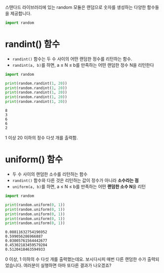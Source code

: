 스탠다드 라이브러리에 있는 random 모듈은 랜덤으로 숫자를 생성하는 다양한 함수들을 제공합니다.


```python
import random
```

# randint() 함수

- `randint()` 함수는 두 수 사이의 어떤 랜덤한 정수를 리턴하는 함수. 
- `randint(a, b)`를 하면, a ≤ N ≤ b를 만족하는 어떤 랜덤한 정수 N을 리턴한다


```python
import random

print(random.randint(1, 20))
print(random.randint(1, 20))
print(random.randint(1, 20))
print(random.randint(1, 20))
print(random.randint(1, 20))
```
```text
8
3
6
6
2
```

1 이상 20 이하의 정수 다섯 개를 출력함.

# uniform() 함수
- 두 수 사이의 랜덤한 소수를 리턴하는 함수
- `randint()` 함수와 다른 것은 리턴하는 값이 정수가 아니라 **소수라는 점**
- `uniform(a, b)`를 하면, a ≤ N ≤ b를 만족하는 어떤 **랜덤한 소수 N**을 리턴

```python
import random

print(random.uniform(0, 1))
print(random.uniform(0, 1))
print(random.uniform(0, 1))
print(random.uniform(0, 1))
print(random.uniform(0, 1))
```
```text
0.08811632754196952
0.599056286966887
0.03005761564442677
0.45302183459579204
0.5120418463594933
```
0 이상, 1 이하의 수 다섯 개를 출력했는데요. 보시다시피 매번 다른 랜덤한 수가 출력되었습니다. 여러분이 실행하면 아마 또다른 결과가 나오겠죠?